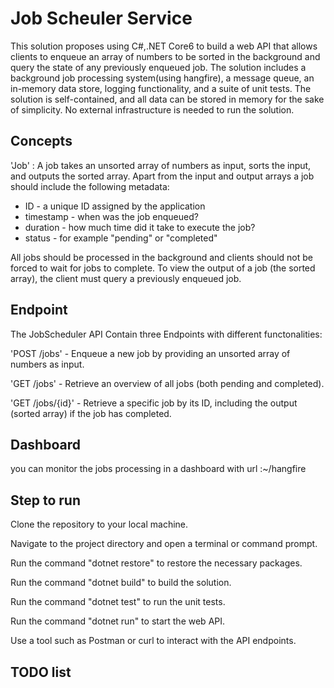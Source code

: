 # Job Scheuler Service

This solution proposes using C#,.NET Core6 to build a web API that allows clients to enqueue an array of numbers to be sorted in the background and query the state of any previously enqueued job. The solution includes a background job processing system(using hangfire), a message queue, an in-memory data store, logging functionality, and a suite of unit tests. The solution is self-contained, and all data can be stored in memory for the sake of simplicity. No external infrastructure is needed to run the solution.

## Concepts

'Job' : 
A job takes an unsorted array of numbers as input, sorts the input, and
outputs the sorted array. Apart from the input and output arrays a job should include the following metadata:
- ID - a unique ID assigned by the application
- timestamp - when was the job enqueued?
- duration - how much time did it take to execute the job?
- status - for example "pending" or "completed"

All jobs should be processed in the background and clients should not be forced to wait for jobs to complete.
To view the output of a job (the sorted array), the client must query a previously enqueued job.

## Endpoint

The JobScheduler API Contain three Endpoints with different functonalities:

'POST /jobs' - Enqueue a new job by providing an unsorted array of numbers as input.

'GET /jobs' - Retrieve an overview of all jobs (both pending and completed).

'GET /jobs/{id}' - Retrieve a specific job by its ID, including the output (sorted array) if the job has completed.

## Dashboard

you can monitor the jobs processing in a dashboard  with url :~/hangfire 


## Step to run

Clone the repository to your local machine.

Navigate to the project directory and open a terminal or command prompt.

Run the command "dotnet restore" to restore the necessary packages.

Run the command "dotnet build" to build the solution.

Run the command "dotnet test" to run the unit tests.

Run the command "dotnet run" to start the web API.

Use a tool such as Postman or curl to interact with the API endpoints.

## TODO list


